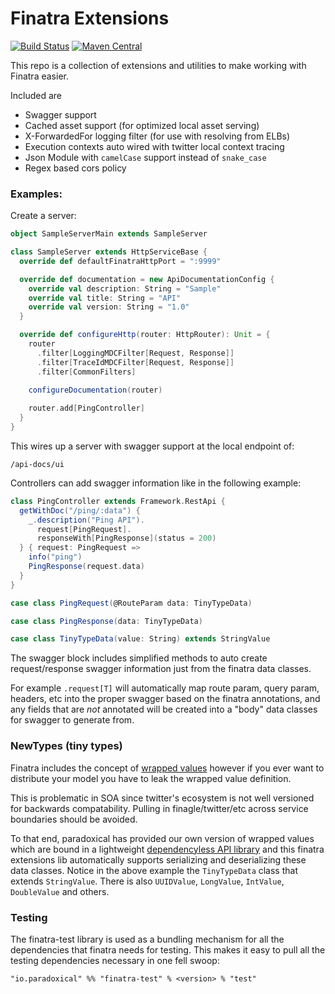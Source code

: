 Finatra Extensions
===

[![Build Status](https://travis-ci.org/paradoxical-io/finatra-extensions.svg?branch=master)](https://travis-ci.org/paradoxical-io/finatra-extensions)
[![Maven Central](https://img.shields.io/maven-central/v/io.paradoxical/finatra-test_2.12.svg)](http://search.maven.org/#search%7Cga%7C1%7Ca%3A%22finatra-test_2.12t%22)


This repo is a collection of extensions and utilities to make working with Finatra easier.

Included are 

- Swagger support
- Cached asset support (for optimized local asset serving)
- X-ForwardedFor logging filter (for use with resolving from ELBs)
- Execution contexts auto wired with twitter local context tracing
- Json Module with `camelCase` support instead of `snake_case`
- Regex based cors policy

### Examples:

Create a server:

```scala
object SampleServerMain extends SampleServer

class SampleServer extends HttpServiceBase {
  override def defaultFinatraHttpPort = ":9999"

  override def documentation = new ApiDocumentationConfig {
    override val description: String = "Sample"
    override val title: String = "API"
    override val version: String = "1.0"
  }

  override def configureHttp(router: HttpRouter): Unit = {
    router
      .filter[LoggingMDCFilter[Request, Response]]
      .filter[TraceIdMDCFilter[Request, Response]]
      .filter[CommonFilters]
    
    configureDocumentation(router)

    router.add[PingController]
  }
}
```

This wires up a server with swagger support at the local endpoint of:

```
/api-docs/ui
```

Controllers can add swagger information like in the following example:

```scala
class PingController extends Framework.RestApi {
  getWithDoc("/ping/:data") {
    _.description("Ping API").
      request[PingRequest].
      responseWith[PingResponse](status = 200)
  } { request: PingRequest =>
    info("ping")
    PingResponse(request.data)
  }
}

case class PingRequest(@RouteParam data: TinyTypeData)

case class PingResponse(data: TinyTypeData)

case class TinyTypeData(value: String) extends StringValue
```

The swagger block includes simplified methods to auto create request/response swagger information just from the finatra data classes.

For example `.request[T]` will automatically map route param, query param, headers, etc into the proper swagger based on the finatra annotations,
and any fields that are _not_ annotated will be created into a "body" data classes for swagger to generate from.

### NewTypes (tiny types)

Finatra includes the concept of [wrapped values](https://twitter.github.io/finatra/scaladocs/com/twitter/inject/domain/WrappedValue.html) 
however if you ever want to distribute your model you have to leak the wrapped value definition.  

This is problematic in SOA since twitter's ecosystem is not well versioned for backwards compatability.  Pulling in finagle/twitter/etc across service boundaries should be avoided.  

To that end, paradoxical has provided our own version of wrapped values which are bound in a lightweight [dependencyless API library](https://github.com/paradoxical-io/scala-global/tree/master/global/src/main/scala/io/paradoxical/global/tiny) and this finatra extensions lib automatically supports serializing and deserializing these data classes.  Notice in the above example the `TinyTypeData` class that extends `StringValue`. There is also `UUIDValue`, `LongValue`, `IntValue`, `DoubleValue` and others.


### Testing

The finatra-test library is used as a bundling mechanism for all the dependencies that finatra needs for testing. This makes it easy
to pull all the testing dependencies necessary in one fell swoop:

```
"io.paradoxical" %% "finatra-test" % <version> % "test"
```


